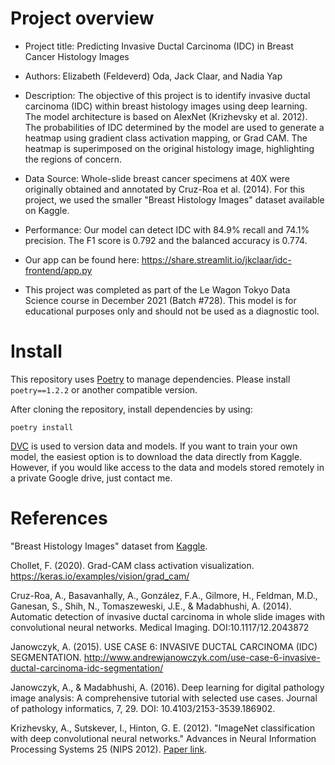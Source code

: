 # Project overview
- Project title: Predicting Invasive Ductal Carcinoma (IDC) in Breast Cancer Histology Images

- Authors: Elizabeth (Feldeverd) Oda, Jack Claar, and Nadia Yap

- Description: The objective of this project is to identify invasive ductal carcinoma (IDC) within breast histology images using deep learning. The model architecture is based on AlexNet (Krizhevsky et al. 2012). The probabilities of IDC determined by the model are used to generate a heatmap using gradient class activation mapping, or Grad CAM. The heatmap is superimposed on the original histology image, highlighting the regions of concern.

- Data Source: Whole-slide breast cancer specimens at 40X were originally obtained and annotated by Cruz-Roa et al. (2014). For this project, we used the smaller "Breast Histology Images" dataset available on Kaggle.

- Performance: Our model can detect IDC with 84.9% recall and 74.1% precision. The F1 score is 0.792 and the balanced accuracy is 0.774.

- Our app can be found here: https://share.streamlit.io/jkclaar/idc-frontend/app.py

- This project was completed as part of the Le Wagon Tokyo Data Science course in December 2021 (Batch #728). This model is for educational purposes only and should not be used as a diagnostic tool.

# Install

This repository uses [Poetry](https://python-poetry.org/docs/) to manage dependencies. Please install `poetry==1.2.2` or another compatible version.

After cloning the repository, install dependencies by using:
```
poetry install
```

[DVC](https://dvc.org/) is used to version data and models. If you want to train your own model, the easiest option is to download the data directly from Kaggle. However, if you would like access to the data and models stored remotely in a private Google drive, just contact me.


# References

"Breast Histology Images" dataset from [Kaggle](https://www.kaggle.com/simjeg/lymphoma-subtype-classification-fl-vs-cll).

Chollet, F. (2020). Grad-CAM class activation visualization. https://keras.io/examples/vision/grad_cam/

Cruz-Roa, A., Basavanhally, A., González, F.A., Gilmore, H., Feldman, M.D., Ganesan, S., Shih, N., Tomaszeweski, J.E., & Madabhushi, A. (2014). Automatic detection of invasive ductal carcinoma in whole slide images with convolutional neural networks. Medical Imaging. DOI:10.1117/12.2043872

Janowczyk, A. (2015). USE CASE 6: INVASIVE DUCTAL CARCINOMA (IDC) SEGMENTATION. http://www.andrewjanowczyk.com/use-case-6-invasive-ductal-carcinoma-idc-segmentation/

Janowczyk, A., & Madabhushi, A. (2016). Deep learning for digital pathology image analysis: A comprehensive tutorial with selected use cases. Journal of pathology informatics, 7, 29. DOI: 10.4103/2153-3539.186902.

Krizhevsky, A., Sutskever, I., Hinton, G. E. (2012). "ImageNet classification with deep convolutional neural networks." Advances in Neural Information Processing Systems 25 (NIPS 2012). [Paper link](https://papers.nips.cc/paper/2012/file/c399862d3b9d6b76c8436e924a68c45b-Paper.pdf).
